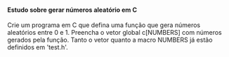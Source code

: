 #### Estudo sobre gerar números aleatório em C

Crie um programa em C que defina uma função que gera números aleatórios entre 0 e 1.
Preencha o vetor global c[NUMBERS] com números gerados pela função. Tanto o vetor
quanto a macro NUMBERS já estão definidos em 'test.h'.

